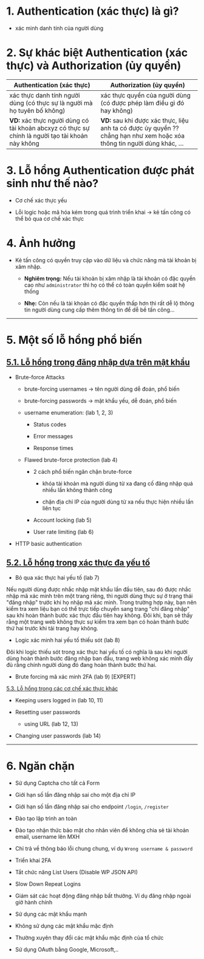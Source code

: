 # **1. Authentication (xác thực) là gì?**

- xác minh danh tính của người dùng

# **2. Sự khác biệt Authentication (xác thực) và Authorization (ủy quyền)**

| Authentication (xác thực)  | Authorization (ủy quyền)         |
| ----- | ------------- |
| xác thực danh tính người dùng (có thực sự là người mà họ tuyên bố không) | xác thực quyền của người dùng (có được phép làm điều gì đó hay không) |
| **VD:** xác thực người dùng có tài khoản abcxyz có thực sự chính là người tạo tài khoản này không  | **VD:** sau khi được xác thực, liệu anh ta có được ủy quyền ?? chẳng hạn như xem hoặc xóa thông tin người dùng khác, … |

# **3. Lỗ hổng Authentication được phát sinh như thế nào?**

- Cơ chế xác thực yếu

- Lỗi logic hoặc mã hóa kém trong quá trình triển khai → kẻ tấn công có thể bỏ qua cơ chế xác thực

# **4. Ảnh hưởng**

- Kẻ tấn công có quyền truy cập vào dữ liệu và chức năng mà tài khoản bị xâm nhập.

  - **Nghiêm trọng:** Nếu tài khoản bị xâm nhập là tài khoản có đặc quyền cao như `administrator` thì họ có thể có toàn quyền kiểm soát hệ thống

  - **Nhẹ:** Còn nếu là tài khoản có đặc quyền thấp hơn thì rất dễ lộ thông tin người dùng cung cấp thêm thông tin để dễ bề tấn công…
___
# **5. Một số lỗ hổng phổ biến**

## [5.1. Lỗ hổng trong đăng nhập dựa trên mật khẩu](./lab/part1.md)

- Brute-force Attacks

  - brute-forcing usernames → tên người dùng dễ đoán, phổ biến

  - brute-forcing passwords → mật khẩu yếu, dễ đoán, phổ biến

  - username enumeration: (lab 1, 2, 3)

    - Status codes

    - Error messages

    - Response times

  - Flawed brute-force protection (lab 4)

    - 2 cách phổ biến ngăn chặn brute-force

      - khóa tài khoản mà người dùng từ xa đang cố đăng nhập quá nhiều lần không thành công

      - chặn địa chỉ IP của người dùng từ xa nếu thực hiện nhiều lần liên tục
    - Account locking (lab 5)

    - User rate limiting (lab 6)

- HTTP basic authentication

## [5.2. Lỗ hổng trong xác thực đa yếu tố](./lab/part2.md)

- Bỏ qua xác thực hai yếu tố (lab 7)

Nếu người dùng được nhắc nhập mật khẩu lần đầu tiên, sau đó được nhắc nhập mã xác minh trên một trang riêng, thì người dùng thực sự ở trạng thái "đăng nhập" trước khi họ nhập mã xác minh. Trong trường hợp này, bạn nên kiểm tra xem liệu bạn có thể trực tiếp chuyển sang trang "chỉ đăng nhập" sau khi hoàn thành bước xác thực đầu tiên hay không. Đôi khi, bạn sẽ thấy rằng một trang web không thực sự kiểm tra xem bạn có hoàn thành bước thứ hai trước khi tải trang hay không.

- Logic xác minh hai yếu tố thiếu sót (lab 8)

Đôi khi logic thiếu sót trong xác thực hai yếu tố có nghĩa là sau khi người dùng hoàn thành bước đăng nhập ban đầu, trang web không xác minh đầy đủ rằng chính người dùng đó đang hoàn thành bước thứ hai.

- Brute forcing mã xác minh 2FA (lab 9) [EXPERT]

[5.3. Lỗ hổng trong các cơ chế xác thực khác](./lab/part3.md)

- Keeping users logged in (lab 10, 11)

- Resetting user passwords
  - using URL (lab 12, 13)

- Changing user passwords (lab 14)

___
# **6. Ngăn chặn**

- Sử dụng Captcha cho tất cả Form

- Giới hạn số lần đăng nhập sai cho một địa chỉ IP

- Giới hạn số lần đăng nhập sai cho endpoint `/login`, `/register`

- Đào tạo lập trình an toàn

- Đào tạo nhận thức bảo mật cho nhân viên để không chia sẻ tài khoản email, username lên MXH

- Chỉ trả về thông báo lỗi chung chung, ví dụ `Wrong username & password`

- Triển khai 2FA

- Tắt chức năng List Users (Disable WP JSON API)

- Slow Down Repeat Logins

- Giám sát các hoạt động đăng nhập bất thường. Ví dụ đăng nhập ngoài giờ hành chính

- Sử dụng các mật khẩu mạnh

- Không sử dụng các mật khẩu mặc định

- Thường xuyên thay đổi các mật khẩu mặc định của tổ chức

- Sử dụng OAuth bằng Google, Microsoft,..

